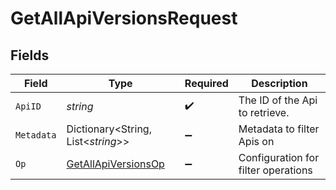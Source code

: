 # GetAllApiVersionsRequest


## Fields

| Field                                                                 | Type                                                                  | Required                                                              | Description                                                           |
| --------------------------------------------------------------------- | --------------------------------------------------------------------- | --------------------------------------------------------------------- | --------------------------------------------------------------------- |
| `ApiID`                                                               | *string*                                                              | :heavy_check_mark:                                                    | The ID of the Api to retrieve.                                        |
| `Metadata`                                                            | Dictionary<String, List<*string*>>                                    | :heavy_minus_sign:                                                    | Metadata to filter Apis on                                            |
| `Op`                                                                  | [GetAllApiVersionsOp](../../models/operations/GetAllApiVersionsOp.md) | :heavy_minus_sign:                                                    | Configuration for filter operations                                   |